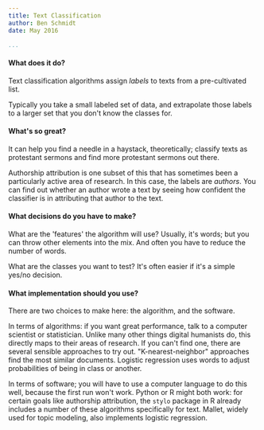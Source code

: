 ```yaml
---
title: Text Classification
author: Ben Schmidt
date: May 2016

...
```


#### What does it do?

Text classification algorithms assign *labels* to texts from a pre-cultivated
list.

Typically you take a small labeled set of data, and extrapolate those labels to
a larger set that you don't know the classes for.

#### What's so great?

It can help you find a needle in a haystack, theoretically; classify texts as
protestant sermons and find more protestant sermons out there.

Authorship attribution is one subset of this that has sometimes been a
particularly active area of research. In this case, the labels are *authors*.
You can find out whether an author wrote a text by seeing how confident the
classifier is in attributing that author to the text.

#### What decisions do you have to make?

What are the 'features' the algorithm will use? Usually,
it's words; but you can throw other elements into the mix. And often you have 
to reduce the number of words.

What are the classes you want to test? It's often easier if it's a simple yes/no
decision.

#### What implementation should you use?

There are two choices to make here: the algorithm, and the software.

In terms of algorithms: if you want great performance, talk to a computer
scientist or statistician. Unlike many other things digital humanists do, this
directly maps to their areas of research. If you can't find one, there are
several sensible approaches to try out. "K-nearest-neighbor" approaches find the
most similar documents. Logistic regression uses words to adjust
probabilities of being in class or another. 

In terms of software; you will have to use a computer language to do this well,
because the first run won't work. Python or R might both work: for certain goals
like authorship attribution, the `stylo` package in R already includes a number
of these algorithms specifically for text. Mallet, widely used for topic
modeling, also implements logistic regression.
